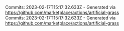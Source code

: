 Commits: 2023-02-17T15:17:32.633Z - Generated via https://github.com/marketplace/actions/artificial-grass
<br>
Commits: 2023-02-17T15:17:32.633Z - Generated via https://github.com/marketplace/actions/artificial-grass
<br>
